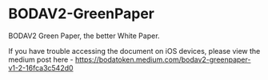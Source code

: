 # BODAV2-GreenPaper
BODAV2 Green Paper, the better White Paper.

If you have trouble accessing the document on iOS devices, please view the medium post here - https://bodatoken.medium.com/bodav2-greenpaper-v1-2-16fca3c542d0 
